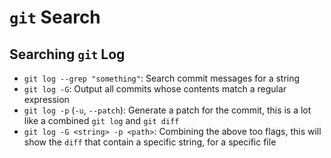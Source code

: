 # `git` Search

## Searching `git` Log

* `git log --grep "something"`: Search commit messages for a string
* `git log -G`: Output all commits whose contents match a regular expression
* `git log -p` (`-u`, `--patch`): Generate a patch for the commit, this is a lot like a combined `git log` and `git diff`
* `git log -G <string> -p <path>`: Combining the above too flags, this will show the `diff` that contain a specific string, for a specific file
